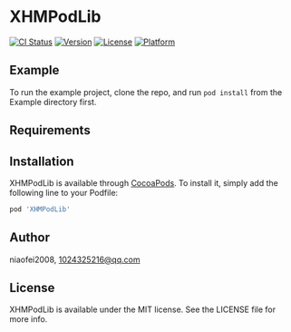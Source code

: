 # XHMPodLib

[![CI Status](https://img.shields.io/travis/niaofei2008/XHMPodLib.svg?style=flat)](https://travis-ci.org/niaofei2008/XHMPodLib)
[![Version](https://img.shields.io/cocoapods/v/XHMPodLib.svg?style=flat)](https://cocoapods.org/pods/XHMPodLib)
[![License](https://img.shields.io/cocoapods/l/XHMPodLib.svg?style=flat)](https://cocoapods.org/pods/XHMPodLib)
[![Platform](https://img.shields.io/cocoapods/p/XHMPodLib.svg?style=flat)](https://cocoapods.org/pods/XHMPodLib)

## Example

To run the example project, clone the repo, and run `pod install` from the Example directory first.

## Requirements

## Installation

XHMPodLib is available through [CocoaPods](https://cocoapods.org). To install
it, simply add the following line to your Podfile:

```ruby
pod 'XHMPodLib'
```

## Author

niaofei2008, 1024325216@qq.com

## License

XHMPodLib is available under the MIT license. See the LICENSE file for more info.
